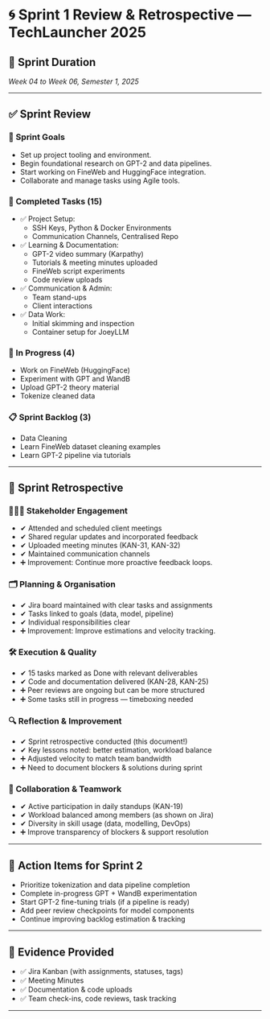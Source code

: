 
# 🌀 Sprint 1 Review & Retrospective — TechLauncher 2025

## 📆 Sprint Duration
_Week 04 to Week 06, Semester 1, 2025_

---

## ✅ Sprint Review

### 🎯 Sprint Goals
- Set up project tooling and environment.
- Begin foundational research on GPT-2 and data pipelines.
- Start working on FineWeb and HuggingFace integration.
- Collaborate and manage tasks using Agile tools.

### 📌 Completed Tasks (15)
- ✅ Project Setup:
  - SSH Keys, Python & Docker Environments
  - Communication Channels, Centralised Repo
- ✅ Learning & Documentation:
  - GPT-2 video summary (Karpathy)
  - Tutorials & meeting minutes uploaded
  - FineWeb script experiments
  - Code review uploads
- ✅ Communication & Admin:
  - Team stand-ups
  - Client interactions
- ✅ Data Work:
  - Initial skimming and inspection
  - Container setup for JoeyLLM

### 🔄 In Progress (4)
- Work on FineWeb (HuggingFace)
- Experiment with GPT and WandB
- Upload GPT-2 theory material
- Tokenize cleaned data

### 📋 Sprint Backlog (3)
- Data Cleaning
- Learn FineWeb dataset cleaning examples
- Learn GPT-2 pipeline via tutorials

---

## 🔁 Sprint Retrospective

### 🧑‍🤝‍🧑 Stakeholder Engagement
- ✔ Attended and scheduled client meetings
- ✔ Shared regular updates and incorporated feedback
- ✔ Uploaded meeting minutes (KAN-31, KAN-32)
- ✔ Maintained communication channels
- ➕ Improvement: Continue more proactive feedback loops.

### 🗂 Planning & Organisation
- ✔ Jira board maintained with clear tasks and assignments
- ✔ Tasks linked to goals (data, model, pipeline)
- ✔ Individual responsibilities clear
- ➕ Improvement: Improve estimations and velocity tracking.

### 🛠 Execution & Quality
- ✔ 15 tasks marked as Done with relevant deliverables
- ✔ Code and documentation delivered (KAN-28, KAN-25)
- ➕ Peer reviews are ongoing but can be more structured
- ➕ Some tasks still in progress — timeboxing needed

### 🔍 Reflection & Improvement
- ✔ Sprint retrospective conducted (this document!)
- ✔ Key lessons noted: better estimation, workload balance
- ➕ Adjusted velocity to match team bandwidth
- ➕ Need to document blockers & solutions during sprint

### 🤝 Collaboration & Teamwork
- ✔ Active participation in daily standups (KAN-19)
- ✔ Workload balanced among members (as shown on Jira)
- ✔ Diversity in skill usage (data, modelling, DevOps)
- ➕ Improve transparency of blockers & support resolution

---

## 🚀 Action Items for Sprint 2
- Prioritize tokenization and data pipeline completion
- Complete in-progress GPT + WandB experimentation
- Start GPT-2 fine-tuning trials (if a pipeline is ready)
- Add peer review checkpoints for model components
- Continue improving backlog estimation & tracking

---

## 📎 Evidence Provided
- ✅ Jira Kanban (with assignments, statuses, tags)
- ✅ Meeting Minutes
- ✅ Documentation & code uploads
- ✅ Team check-ins, code reviews, task tracking

---
